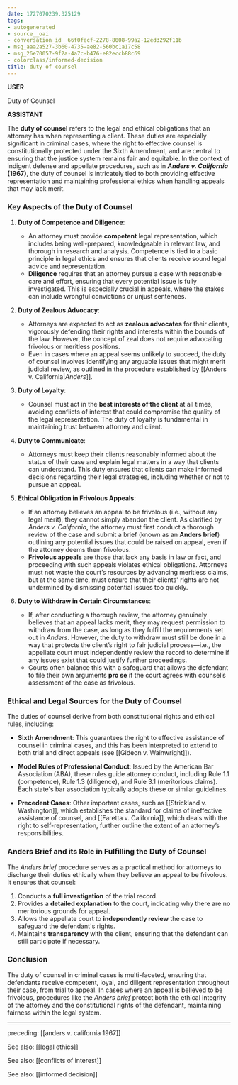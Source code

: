 ```yaml
---
date: 1727070239.325129
tags:
- autogenerated
- source__oai
- conversation_id__66f0fecf-2278-8008-99a2-12ed3292f11b
- msg_aaa2a527-3b60-4735-ae82-560bc1a17c58
- msg_26e70057-9f2a-4a7c-b476-e82eccb88c69
- colorclass/informed-decision
title: duty of counsel
---
```


**USER**

Duty of Counsel


**ASSISTANT**

The **duty of counsel** refers to the legal and ethical obligations that an attorney has when representing a client. These duties are especially significant in criminal cases, where the right to effective counsel is constitutionally protected under the Sixth Amendment, and are central to ensuring that the justice system remains fair and equitable. In the context of indigent defense and appellate procedures, such as in **_Anders v. California_ (1967)**, the duty of counsel is intricately tied to both providing effective representation and maintaining professional ethics when handling appeals that may lack merit.

### Key Aspects of the Duty of Counsel

1. **Duty of Competence and Diligence**:
   - An attorney must provide **competent** legal representation, which includes being well-prepared, knowledgeable in relevant law, and thorough in research and analysis. Competence is tied to a basic principle in legal ethics and ensures that clients receive sound legal advice and representation.
   - **Diligence** requires that an attorney pursue a case with reasonable care and effort, ensuring that every potential issue is fully investigated. This is especially crucial in appeals, where the stakes can include wrongful convictions or unjust sentences.

2. **Duty of Zealous Advocacy**:
   - Attorneys are expected to act as **zealous advocates** for their clients, vigorously defending their rights and interests within the bounds of the law. However, the concept of zeal does not require advocating frivolous or meritless positions.
   - Even in cases where an appeal seems unlikely to succeed, the duty of counsel involves identifying any arguable issues that might merit judicial review, as outlined in the procedure established by [[Anders v. California|_Anders_]].

3. **Duty of Loyalty**:
   - Counsel must act in the **best interests of the client** at all times, avoiding conflicts of interest that could compromise the quality of the legal representation. The duty of loyalty is fundamental in maintaining trust between attorney and client.

4. **Duty to Communicate**:
   - Attorneys must keep their clients reasonably informed about the status of their case and explain legal matters in a way that clients can understand. This duty ensures that clients can make informed decisions regarding their legal strategies, including whether or not to pursue an appeal.

5. **Ethical Obligation in Frivolous Appeals**:
   - If an attorney believes an appeal to be frivolous (i.e., without any legal merit), they cannot simply abandon the client. As clarified by *Anders v. California*, the attorney must first conduct a thorough review of the case and submit a brief (known as an **Anders brief**) outlining any potential issues that could be raised on appeal, even if the attorney deems them frivolous.
   - **Frivolous appeals** are those that lack any basis in law or fact, and proceeding with such appeals violates ethical obligations. Attorneys must not waste the court’s resources by advancing meritless claims, but at the same time, must ensure that their clients' rights are not undermined by dismissing potential issues too quickly.

6. **Duty to Withdraw in Certain Circumstances**:
   - If, after conducting a thorough review, the attorney genuinely believes that an appeal lacks merit, they may request permission to withdraw from the case, as long as they fulfill the requirements set out in *Anders*. However, the duty to withdraw must still be done in a way that protects the client’s right to fair judicial process—i.e., the appellate court must independently review the record to determine if any issues exist that could justify further proceedings.
   - Courts often balance this with a safeguard that allows the defendant to file their own arguments **pro se** if the court agrees with counsel’s assessment of the case as frivolous.

### Ethical and Legal Sources for the Duty of Counsel
The duties of counsel derive from both constitutional rights and ethical rules, including:

- **Sixth Amendment**: This guarantees the right to effective assistance of counsel in criminal cases, and this has been interpreted to extend to both trial and direct appeals (see [[Gideon v. Wainwright]]).
  
- **Model Rules of Professional Conduct**: Issued by the American Bar Association (ABA), these rules guide attorney conduct, including Rule 1.1 (competence), Rule 1.3 (diligence), and Rule 3.1 (meritorious claims). Each state's bar association typically adopts these or similar guidelines.

- **Precedent Cases**: Other important cases, such as [[Strickland v. Washington]], which establishes the standard for claims of ineffective assistance of counsel, and [[Faretta v. California]], which deals with the right to self-representation, further outline the extent of an attorney’s responsibilities.

### Anders Brief and its Role in Fulfilling the Duty of Counsel
The *Anders brief* procedure serves as a practical method for attorneys to discharge their duties ethically when they believe an appeal to be frivolous. It ensures that counsel:
1. Conducts a **full investigation** of the trial record.
2. Provides a **detailed explanation** to the court, indicating why there are no meritorious grounds for appeal.
3. Allows the appellate court to **independently review** the case to safeguard the defendant's rights.
4. Maintains **transparency** with the client, ensuring that the defendant can still participate if necessary.

### Conclusion
The duty of counsel in criminal cases is multi-faceted, ensuring that defendants receive competent, loyal, and diligent representation throughout their case, from trial to appeal. In cases where an appeal is believed to be frivolous, procedures like the *Anders brief* protect both the ethical integrity of the attorney and the constitutional rights of the defendant, maintaining fairness within the legal system.


---

preceding: [[anders v. california 1967]]

See also: [[legal ethics]]


See also: [[conflicts of interest]]


See also: [[informed decision]]